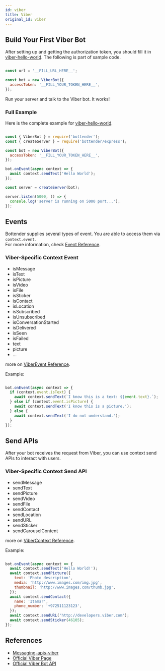 ```yaml
---
id: viber
title: Viber
original_id: viber
---
```

## Build Your First Viber Bot

After setting up and getting the authorization token, you should fill it in [viber-hello-world](https://github.com/Yoctol/bottender/tree/v0.15.x/examples/viber-hello-world/index.js). The following is part of sample code.

```js

const url = '__FILL_URL_HERE__';

const bot = new ViberBot({
  accessToken: '__FILL_YOUR_TOKEN_HERE__',
});

```

Run your server and talk to the Viber bot. It works!

### Full Example

Here is the complete example for [viber-hello-world](https://github.com/Yoctol/bottender/tree/v0.15.x/examples/viber-hello-world/index.js).

```js

const { ViberBot } = require('bottender');
const { createServer } = require('bottender/express');

const bot = new ViberBot({
  accessToken: '__FILL_YOUR_TOKEN_HERE__',
});

bot.onEvent(async context => {
  await context.sendText('Hello World');
});

const server = createServer(bot);

server.listen(5000, () => {
  console.log('server is running on 5000 port...');
});

```

## Events

Bottender supplies several types of event. You are able to access them via `context.event`.  
For more information, check [Event Reference](api-event).

### Viber-Specific Context Event

-   isMessage
-   isText
-   isPicture
-   isVideo
-   isFile
-   isSticker
-   isContact
-   isLocation
-   isSubscribed
-   isUnsubscribed
-   isConversationStarted
-   isDelivered
-   isSeen
-   isFailed
-   text
-   picture
-   ...

more on [ViberEvent Reference](api-viberevent).

Example:

```js

bot.onEvent(async context => {
  if (context.event.isText) {
    await context.sendText(`I know this is a text: ${event.text}.`);
  } else if (context.event.isPicture) {
    await context.sendText('I know this is a picture.');
  } else {
    await context.sendText('I do not understand.');
  }
});

```

## Send APIs

After your bot receives the request from Viber, you can use context send APIs to interact with users.

### Viber-Specific Context Send API

-   sendMessage
-   sendText
-   sendPicture
-   sendVideo
-   sendFile
-   sendContact
-   sendLocation
-   sendURL
-   sendSticker
-   sendCarouselContent

more on [ViberContext Reference](api-vibercontext).

Example:

```js

bot.onEvent(async context => {
  await context.sendText('Hello World!');
  await context.sendPicture({
    text: 'Photo description',
    media: 'http://www.images.com/img.jpg',
    thumbnail: 'http://www.images.com/thumb.jpg',
  });
  await context.sendContact({
    name: 'Itamar',
    phone_number: '+972511123123',
  });
  await context.sendURL('http://developers.viber.com');
  await context.sendSticker(46105);
});

```

## References

-   [Messaging-apis-viber](https://github.com/Yoctol/messaging-apis/tree/master/packages/messaging-api-viber)
-   [Official Viber Page](https://www.viber.com/)
-   [Official Viber Bot API](https://developers.viber.com/docs/api/rest-bot-api/)
